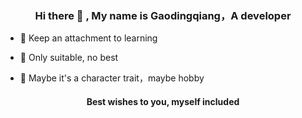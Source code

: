 
### <div align="center">Hi there 👋 , My name is Gaodingqiang，A developer</div>  
  

- 📖 Keep an attachment to learning
  

- 🌱 Only suitable, no best
  

- 🥥 Maybe it's a character trait，maybe hobby


#### <div align="center" >Best wishes to you, myself included</div>
